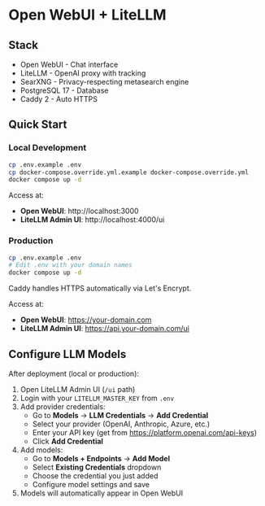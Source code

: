 # Open WebUI + LiteLLM

## Stack

- Open WebUI - Chat interface
- LiteLLM - OpenAI proxy with tracking
- SearXNG - Privacy-respecting metasearch engine
- PostgreSQL 17 - Database
- Caddy 2 - Auto HTTPS

## Quick Start

### Local Development

```bash
cp .env.example .env
cp docker-compose.override.yml.example docker-compose.override.yml
docker compose up -d
```

Access at:
- **Open WebUI**: http://localhost:3000
- **LiteLLM Admin UI**: http://localhost:4000/ui

### Production

```bash
cp .env.example .env
# Edit .env with your domain names
docker compose up -d
```

Caddy handles HTTPS automatically via Let's Encrypt.

Access at:
- **Open WebUI**: https://your-domain.com
- **LiteLLM Admin UI**: https://api.your-domain.com/ui

## Configure LLM Models

After deployment (local or production):

1. Open LiteLLM Admin UI (`/ui` path)
2. Login with your `LITELLM_MASTER_KEY` from `.env`
3. Add provider credentials:
   - Go to **Models** → **LLM Credentials** → **Add Credential**
   - Select your provider (OpenAI, Anthropic, Azure, etc.)
   - Enter your API key (get from https://platform.openai.com/api-keys)
   - Click **Add Credential**
4. Add models:
   - Go to **Models + Endpoints** → **Add Model**
   - Select **Existing Credentials** dropdown
   - Choose the credential you just added
   - Configure model settings and save
5. Models will automatically appear in Open WebUI
